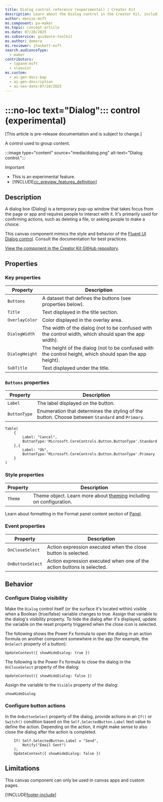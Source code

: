 ```yaml
---
title: Dialog control reference (experimental) | Creator Kit
description: Learn about the Dialog control in the Creator Kit, including its properties, behavior, and configuration for canvas apps.
author: denise-msft
ms.component: pa-maker
ms.topic: concept-article
ms.date: 07/28/2025
ms.subservice: guidance-toolkit
ms.author: demora
ms.reviewer: jhaskett-msft
search.audienceType:
  - maker
contributors:
  - tapanm-msft
  - slaouist
ms.custom:
  - ai-gen-docs-bap
  - ai-gen-description
  - ai-seo-date:07/28/2025
---
```

# :::no-loc text="Dialog"::: control (experimental)

[This article is pre-release documentation and is subject to change.]

A control used to group content.

:::image type="content" source="media/dialog.png" alt-text="Dialog control.":::

> [!IMPORTANT]
> - This is an experimental feature.
> - [!INCLUDE[cc_preview_features_definition](../../includes/cc-preview-features-definition.md)]

## Description

A dialog box (Dialog) is a temporary pop-up window that takes focus from the page or app and requires people to interact with it. It's primarily used for confirming actions, such as deleting a file, or asking people to make a choice.

This canvas component mimics the style and behavior of the [Fluent UI Dialog control](https://developer.microsoft.com/fluentui#/controls/web/Dialog). Consult the documentation for best practices.

[View the component in the Creator Kit GitHub repository](
https://github.com/microsoft/powercat-creator-kit/tree/main/CreatorKitCore/SolutionPackage/src/CanvasApps/cat_powercatcomponentlibrary_0be3a_DocumentUri.msapp).

## Properties

### Key properties

| Property | Description |
| -------- | ----------- |
| `Buttons` | A dataset that defines the buttons (see properties below). |
| `Title` | Text displayed in the title section. |
| `OverlayColor` | Color displayed in the overlay area. |
| `DialogWidth` | The width of the dialog (not to be confused with the control width, which should span the app width). |
| `DialogHeight` | The height of the dialog (not to be confused with the control height, which should span the app height). |
| `SubTitle` | Text displayed under the title. |

### `Buttons` properties

| Property | Description |
| -------- | ----------- |
| `Label` | The label displayed on the button. |
| `ButtonType` | Enumeration that determines the styling of the button. Choose between `Standard` and `Primary`.|

```power-fx
Table(
    {
        Label: "Cancel", 
        ButtonType:'Microsoft.CoreControls.Button.ButtonType'.Standard 
    },{
        Label: "Ok", 
        ButtonType:'Microsoft.CoreControls.Button.ButtonType'.Primary
    }
)
```

### Style properties

| Property | Description |
| -------- | ----------- |
| `Theme` | Theme object. Learn more about [theming](theme.md) including on configuration. |

Learn about formatting in the Format panel content section of [Panel](./panel.md#format-panel-content).

### Event properties

| Property | Description |
| -------- | ----------- |
| `OnCloseSelect` | Action expression executed when the close button is selected. |
| `OnButtonSelect` | Action expression executed when one of the action buttons is selected. |

## Behavior

### Configure Dialog visibility

Make the `Dialog` control itself (or the surface it's located within) visible when a Boolean (true/false) variable changes to true. Assign that variable to the dialog's visibility property. To hide the dialog after it's displayed, update the variable on the reset property triggered when the close icon is selected.

The following shows the Power Fx formula to open the dialog in an action formula on another component somewhere in the app (for example, the `OnSelect` property of a button):

```power-fx
UpdateContext({ showHideDialog: true })
```

The following is the Power Fx formula to close the dialog in the `OnCloseSelect` property of the dialog:

```power-fx
UpdateContext({ showHideDialog: false })
```

Assign the variable to the `Visible` property of the dialog:

```power-fx
showHideDialog
```

### Configure button actions

In the `OnButtonSelect` property of the dialog, provide actions in an `If()` or `Switch()` condition based on the `Self.SelectedButton.Label` text value to define the action. Depending on the action, it might make sense to also close the dialog after the action is completed.

```power-fx
    If( Self.SelectedButton.Label = "Send", 
        Notify("Email Sent")
    );
    UpdateContext({ showHideDialog: false })
```

## Limitations

This canvas component can only be used in canvas apps and custom pages.

[!INCLUDE[footer-include](../../includes/footer-banner.md)]
